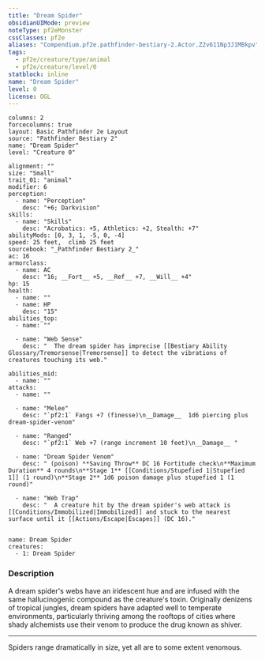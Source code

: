 ```yaml
---
title: "Dream Spider"
obsidianUIMode: preview
noteType: pf2eMonster
cssClasses: pf2e
aliases: "Compendium.pf2e.pathfinder-bestiary-2.Actor.Z2v611Np3J1MBkpv" 
tags:
  - pf2e/creature/type/animal
  - pf2e/creature/level/0
statblock: inline
name: "Dream Spider"
level: 0
license: OGL
---
```


```statblock
columns: 2
forcecolumns: true
layout: Basic Pathfinder 2e Layout
source: "Pathfinder Bestiary 2"
name: "Dream Spider"
level: "Creature 0"

alignment: ""
size: "Small"
trait_01: "animal"
modifier: 6
perception:
  - name: "Perception"
    desc: "+6; Darkvision"
skills:
  - name: "Skills"
    desc: "Acrobatics: +5, Athletics: +2, Stealth: +7"
abilityMods: [0, 3, 1, -5, 0, -4]
speed: 25 feet,  climb 25 feet
sourcebook: "_Pathfinder Bestiary 2_"
ac: 16
armorclass:
  - name: AC
    desc: "16; __Fort__ +5, __Ref__ +7, __Will__ +4"
hp: 15
health:
  - name: ""
  - name: HP
    desc: "15"
abilities_top:
  - name: ""

  - name: "Web Sense"
    desc: "  The dream spider has imprecise [[Bestiary Ability Glossary/Tremorsense|Tremorsense]] to detect the vibrations of creatures touching its web."

abilities_mid:
  - name: ""
attacks:
  - name: ""

  - name: "Melee"
    desc: "`pf2:1` Fangs +7 (finesse)\n__Damage__  1d6 piercing plus dream-spider-venom"

  - name: "Ranged"
    desc: "`pf2:1` Web +7 (range increment 10 feet)\n__Damage__ "

  - name: "Dream Spider Venom"
    desc: " (poison) **Saving Throw** DC 16 Fortitude check\n**Maximum Duration** 4 rounds\n**Stage 1** [[Conditions/Stupefied 1|Stupefied 1]] (1 round)\n**Stage 2** 1d6 poison damage plus stupefied 1 (1 round)"

  - name: "Web Trap"
    desc: "  A creature hit by the dream spider's web attack is [[Conditions/Immobilized|Immobilized]] and stuck to the nearest surface until it [[Actions/Escape|Escapes]] (DC 16)."
 
```

```encounter-table
name: Dream Spider
creatures:
  - 1: Dream Spider
```


### Description
A dream spider's webs have an iridescent hue and are infused with the same hallucinogenic compound as the creature's toxin. Originally denizens of tropical jungles, dream spiders have adapted well to temperate environments, particularly thriving among the rooftops of cities where shady alchemists use their venom to produce the drug known as shiver.

* * *

Spiders range dramatically in size, yet all are to some extent venomous.
